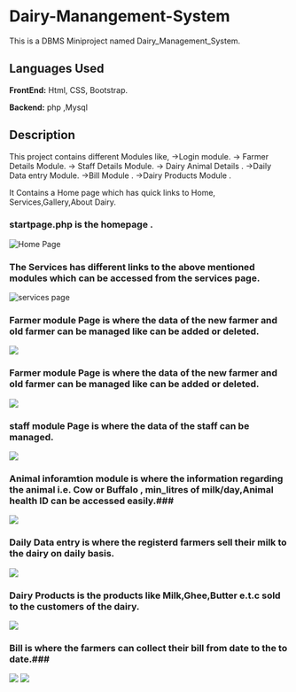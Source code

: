 
# Dairy-Manangement-System
This is a DBMS Miniproject named Dairy_Management_System.
## Languages Used

**FrontEnd:** Html, CSS, Bootstrap.

**Backend:**  php ,Mysql


## Description
This project contains different Modules like, 
->Login module. 
-> Farmer Details Module. 
-> Staff Details Module. 
-> Dairy Animal Details . 
->Daily Data entry Module. 
->Bill Module . 
->Dairy Products Module .

It Contains a Home page which has quick links to Home, Services,Gallery,About Dairy.

### startpage.php is the homepage . ###
![Home Page](Screen_shots/startpage.png)

### The Services has different links to the above mentioned modules which can be accessed from the services page. ###
![services page](Screen_shots/services.png)

### Farmer module Page is where the data of the new farmer and old farmer can be managed like can be added or deleted. ###
![](Screen_shots/Farmer.png)


### Farmer module Page is where the data of the new farmer and old farmer can be managed like can be added or deleted. ###
![](Screen_shots/farmer-1.png)


### staff module Page is where the data of the staff can be managed. ###
![](Screen_shots/staff.png)

### Animal inforamtion module is where the information regarding the animal i.e. Cow or Buffalo , min_litres of milk/day,Animal health ID can be accessed easily.### 
![](Screen_shots/Animal_info.png)

### Daily Data entry is where the registerd farmers sell their milk to the dairy on daily basis. ###
![](Screen_shots/Daily_Data.png)

### Dairy Products is the products like Milk,Ghee,Butter e.t.c sold to the customers of the dairy. ###
![](Screen_shots/products.png)

### Bill is where the farmers can collect their bill from date to the to date.###
![](Screen_shots/Bill.png)
![](Screen_shots/Bill-1.png)







